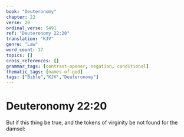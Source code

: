 ```yaml
---
book: "Deuteronomy"
chapter: 22
verse: 20
ordinal_verse: 5491
ref: "Deuteronomy 22:20"
translation: "KJV"
genre: "Law"
word_count: 17
topics: []
cross_references: []
grammar_tags: [contrast-opener, negation, conditional]
thematic_tags: [names-of-god]
tags: ["Bible","KJV","Deuteronomy"]
---
```


# Deuteronomy 22:20

But if this thing be true, and the tokens of virginity be not found for the damsel:
